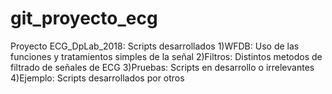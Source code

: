 # git_proyecto_ecg
Proyecto ECG_DpLab_2018: Scripts desarrollados
                            1)WFDB:     Uso de las funciones y tratamientos simples de la señal
                            2)Filtros:  Distintos metodos de filtrado de señales de ECG
                            3)Pruebas:  Scripts en desarrollo o irrelevantes
                            4)Ejemplo:  Scripts desarrollados por otros

